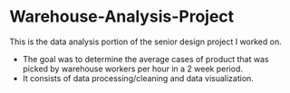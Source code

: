 # Warehouse-Analysis-Project
This is the data analysis portion of the senior design project I worked on.

* The goal was to determine the average cases of product that was picked by warehouse workers per hour in a 2 week period. 
* It consists of data processing/cleaning and data visualization.
